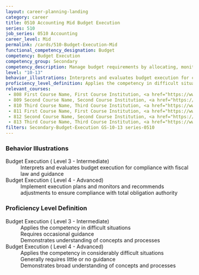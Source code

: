```yaml
---
layout: career-planning-landing
category: career
title: 0510 Accounting Mid Budget Execution
series: 510
job_series: 0510 Accounting
career_level: Mid
permalink: /cards/510-Budget-Execution-Mid
functional_competency_designation: Budget
competency: Budget Execution
competency_group: Secondary
competency_description: Manage budget requirements by allocating, monitoring and analyzing budgets in compliance with statutory-regulatory guidance
level: "10-13"
behavior_illustrations: Interprets and evaluates budget execution for compliance with fiscal law and guidance ? Implement execution plans and monitors and recommends adjustments to ensure compliance with total obligation authority
proficiency_level_definition: Applies the competency in difficult situations ? Requires occasional guidance ? Demonstrates understanding of concepts and processes ? Applies the competency in considerably difficult situations ? Generally requires little or no guidance ? Demonstrates broad understanding of concepts and processes
relevant_courses: 
 - 808 First Course Name, First Course Institution, <a href="https://www.cfo.gov">www.cfo.gov</a>
 - 809 Second Course Name, Second Course Institution, <a href="https://www.cfo.gov">www.cfo.gov</a>
 - 810 Third Course Name, Third Course Institution, <a href="https://www.cfo.gov">www.cfo.gov</a>
 - 811 First Course Name, First Course Institution, <a href="https://www.cfo.gov">www.cfo.gov</a>
 - 812 Second Course Name, Second Course Institution, <a href="https://www.cfo.gov">www.cfo.gov</a>
 - 813 Third Course Name, Third Course Institution, <a href="https://www.cfo.gov">www.cfo.gov</a>
filters: Secondary-Budget-Execution GS-10-13 series-0510
---
```


<div class="desktop:grid-col-6 margin-y-205">
  <div class="border-top-05 bg-white padding-2 shadow-5 height-full members-hover border-1px border-gray-30 border-top-orange radius-lg">
    <h3>Behavior Illustrations</h3>
    <dl class="text-base"><dt>Budget Execution ( Level 3 - Intermediate)</dt><dd>Interprets and evaluates budget execution for compliance with fiscal law and guidance</dd><dt>Budget Execution ( Level 4 - Advanced)</dt><dd>Implement execution plans and monitors and recommends adjustments to ensure compliance with total obligation authority</dd></dl>
  </div>
</div>
<div class="desktop:grid-col-6 margin-y-205">
  <div class="border-top-05 bg-white padding-2 shadow-5 height-full members-hover border-1px border-gray-30 border-top-orange radius-lg">
    <h3>Proficiency Level Definition</h3>
    <dl class="text-base"><dt>Budget Execution ( Level 3 - Intermediate)</dt><dd>Applies the competency in difficult situations </dd><dd> Requires occasional guidance </dd><dd> Demonstrates understanding of concepts and processes</dd><dt>Budget Execution ( Level 4 - Advanced)</dt><dd>Applies the competency in considerably difficult situations </dd><dd> Generally requires little or no guidance </dd><dd> Demonstrates broad understanding of concepts and processes</dd></dl>
  </div>
</div>